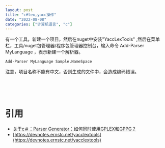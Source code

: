 ```yaml
---
layout: post
title: "c#lex,yacc操作"
date: "2022-08-08"
categories: ["计算机语言", "c"]
---
```


有一个工具，新建一个项目，然后在nuget中安装"YaccLexTools" ,然后在菜单栏，工具/nuget包管理器/程序包管理器控制台，输入命令 Add-Parser MyLanguage ，表示新建一个解析器。

```
Add-Parser MyLanguage Sample.NameSpace
```

注意，项目名称不能有中文，否则生成的文件中，会造成编码错误。

 

 

# 引用

- [关于c＃：Parser Generator：如何同时使用GPLEX和GPPG？](https://www.codenong.com/10808564/)
- [https://devnotes.ernstc.net/yacclextools](https://devnotes.ernstc.net/yacclextools)

